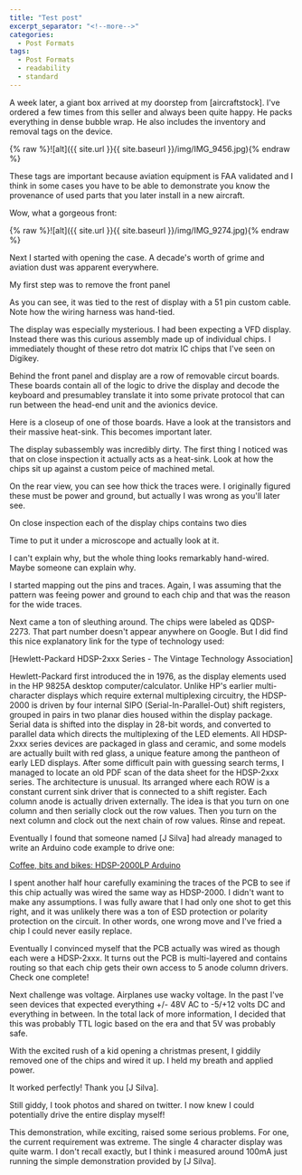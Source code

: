 ```yaml
---
title: "Test post"
excerpt_separator: "<!--more-->"
categories:
  - Post Formats
tags:
  - Post Formats
  - readability
  - standard
---
```


A week later, a giant box arrived at my doorstep from [aircraftstock]. I've ordered a few times from this seller and always been quite happy. He packs everything in dense bubble wrap. He also includes the inventory and removal tags on the device.

{% raw %}![alt]({{ site.url }}{{ site.baseurl }}/img/IMG_9456.jpg){% endraw %}

These tags are important because aviation equipment is FAA validated and I think in some cases you have to be able to demonstrate you know the provenance of used parts that you later install in a new aircraft.

Wow, what a gorgeous front:

{% raw %}![alt]({{ site.url }}{{ site.baseurl }}/img/IMG_9274.jpg){% endraw %}

Next I started with opening the case. A decade's worth of grime and aviation dust was apparent everywhere.

My first step was to remove the front panel



As you can see, it was tied to the rest of display with a 51 pin custom cable. Note how the wiring harness was hand-tied.

The display was especially mysterious. I had been expecting a VFD display. Instead there was this curious assembly made up of individual chips. I immediately thought of these retro dot matrix IC chips that I've seen on Digikey.

Behind the front panel and display are a row of removable circut boards. These boards contain all of the logic to drive the display and decode the keyboard and presumabley translate it into some private protocol that can run between the head-end unit and the avionics device.

Here is a closeup of one of those boards. Have a look at the transistors and their massive heat-sink. This becomes important later.

The display subassembly was incredibly dirty. The first thing I noticed was that on close inspection it actually acts as a heat-sink. Look at how the chips sit up against a custom peice of machined metal.



On the rear view, you can see how thick the traces were. I originally figured these must be power and ground, but actually I was wrong as you'll later see.



On close inspection each of the display chips contains two dies



Time to put it under a microscope and actually look at it.

I can't explain why, but the whole thing looks remarkably hand-wired. Maybe someone can explain why.

I started mapping out the pins and traces. Again, I was assuming that the pattern was feeing power and ground to each chip and that was the reason for the wide traces.

Next came a ton of sleuthing around. The chips were labeled as QDSP-2273. That part number doesn't appear anywhere on Google. But I did find this nice explanatory link for the type of technology used:

[Hewlett-Packard HDSP-2xxx Series - The Vintage Technology Association]

Hewlett-Packard first introduced the in 1976, as the display elements used in the HP 9825A desktop computer/calculator. Unlike HP's earlier multi-character displays which require external multiplexing circuitry, the HDSP-2000 is driven by four internal SIPO (Serial-In-Parallel-Out) shift registers, grouped in pairs in two planar dies housed within the display package. Serial data is shifted into the display in 28-bit words, and converted to parallel data which directs the multiplexing of the LED elements. All HDSP-2xxx series devices are packaged in glass and ceramic, and some models are actually built with red glass, a unique feature among the pantheon of early LED displays.
After some difficult pain with guessing search terms, I managed to locate an old PDF scan of the data sheet for the HDSP-2xxx series. The architecture is unusual. Its arranged where each ROW is a constant current sink driver that is connected to a shift register. Each column anode is actually driven externally. The idea is that you turn on one column and then serially clock out the row values. Then you turn on the next column and clock out the next chain of row values. Rinse and repeat.

Eventually I found that someone named [J Silva] had already managed to write an Arduino code example to drive one:

[Coffee, bits and bikes: HDSP-2000LP Arduino](http://bitsnbikes.blogspot.com/2010/05/hdsp-2000lp-arduino.html)

I spent another half hour carefully examining the traces of the PCB to see if this chip actually was wired the same way as HDSP-2000. I didn't want to make any assumptions. I was fully aware that I had only one shot to get this right, and it was unlikely there was a ton of ESD protection or polarity protection on the circuit. In other words, one wrong move and I've fried a chip I could never easily replace.

Eventually I convinced myself that the PCB actually was wired as though each were a HDSP-2xxx. It turns out the PCB is multi-layered and contains routing so that each chip gets their own access to 5 anode column drivers. Check one complete!

Next challenge was voltage. Airplanes use wacky voltage. In the past I've seen devices that expected everything +/- 48V AC to -5/+12 volts DC and everything in between. In the total lack of more information, I decided that this was probably TTL logic based on the era and that 5V was probably safe.

With the excited rush of a kid opening a christmas present, I giddily removed one of the chips and wired it up. I held my breath and applied power.

It worked perfectly! Thank you [J Silva].



Still giddy, I took photos and shared on twitter. I now knew I could potentially drive the entire display myself!

This demonstration, while exciting, raised some serious problems. For one, the current requirement was extreme. The single 4 character display was quite warm. I don't recall exactly, but I think i measured around 100mA just running the simple demonstration provided by [J Silva].
